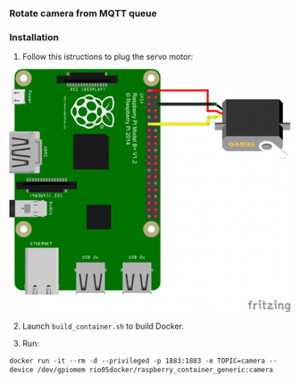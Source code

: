 ### Rotate camera from MQTT queue

### Installation

1. Follow this istructions to plug the servo motor:

![image](https://github.com/riolaf05/cv-follow-camera/blob/master/images/servo.png)

2. Launch `build_container.sh` to build Docker.

3. Run: 

```console
docker run -it --rm -d --privileged -p 1883:1883 -e TOPIC=camera --device /dev/gpiomem rio05docker/raspberry_container_generic:camera
```